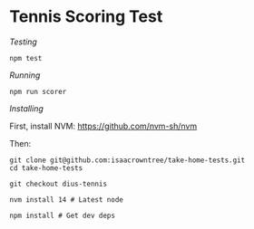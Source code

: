 # Tennis Scoring Test

*Testing*

`npm test`

*Running*

`npm run scorer`

*Installing*

First, install NVM: https://github.com/nvm-sh/nvm

Then:

```
git clone git@github.com:isaacrowntree/take-home-tests.git
cd take-home-tests

git checkout dius-tennis

nvm install 14 # Latest node

npm install # Get dev deps
```
